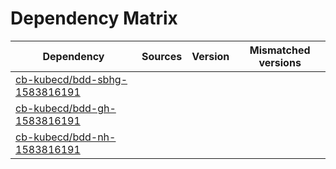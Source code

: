 # Dependency Matrix

Dependency | Sources | Version | Mismatched versions
---------- | ------- | ------- | -------------------
[cb-kubecd/bdd-sbhg-1583816191](https://github.com/cb-kubecd/bdd-sbhg-1583816191.git) |  | []() | 
[cb-kubecd/bdd-gh-1583816191](https://github.com/cb-kubecd/bdd-gh-1583816191.git) |  | []() | 
[cb-kubecd/bdd-nh-1583816191](https://github.com/cb-kubecd/bdd-nh-1583816191.git) |  | []() | 
